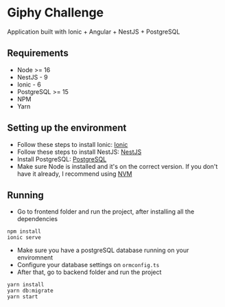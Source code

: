 # Giphy Challenge

Application built with Ionic + Angular + NestJS + PostgreSQL

## Requirements

- Node >= 16
- NestJS - 9
- Ionic - 6
- PostgreSQL >= 15
- NPM
- Yarn

## Setting up the environment

- Follow these steps to install Ionic: [Ionic](https://ionicframework.com/docs/intro/cli#install-the-ionic-cli)
- Follow these steps to install NestJS: [NestJS](https://docs.nestjs.com/first-steps#setup)
- Install PostgreSQL: [PostgreSQL](https://www.postgresql.org/download/)
- Make sure Node is installed and it's on the correct version. If you don't have it already, I recommend using [NVM](https://github.com/nvm-sh/nvm)

## Running 

- Go to frontend folder and run the project, after installing all the dependencies
```
npm install
ionic serve
```

- Make sure you have a postgreSQL database running on your enviromnent
- Configure your database settings on `ormconfig.ts`
- After that, go to backend folder and run the project
```
yarn install
yarn db:migrate
yarn start
```
